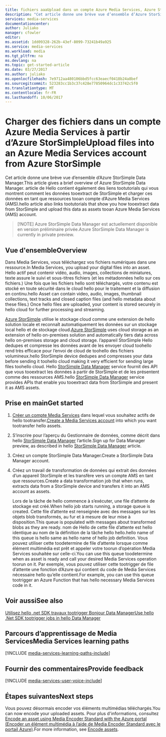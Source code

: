 ```yaml
---
title: fichiers aaaUpload dans un compte Azure Media Services, Azure StorSimple | Documents Microsoft
description: "Cet article donne une brève vue d’ensemble d’Azure StorSimple Data Manager. article de Hello contient également des liens tootutorials qui vous montrent comment les données tooextract de StorSimple et le télécharger en tant que ressources tooan compte Azure Media Services."
services: media-services
documentationcenter: 
author: Juliako
manager: cfowler
editor: 
ms.assetid: 1dd09328-262b-43ef-8099-73241b49a925
ms.service: media-services
ms.workload: media
ms.tgt_pltfrm: na
ms.devlang: na
ms.topic: get-started-article
ms.date: 03/27/2017
ms.author: juliako
ms.openlocfilehash: 7e9712aa480106bbd5fcc63eaecf0418b24a8bef
ms.sourcegitcommit: 523283cc1b3c37c428e77850964dc1c33742c5f0
ms.translationtype: MT
ms.contentlocale: fr-FR
ms.lasthandoff: 10/06/2017
---
```

# <a name="upload-files-into-an-azure-media-services-account-from-azure-storsimple"></a><span data-ttu-id="a85be-104">Charger des fichiers dans un compte Azure Media Services à partir d’Azure StorSimple</span><span class="sxs-lookup"><span data-stu-id="a85be-104">Upload files into an Azure Media Services account from Azure StorSimple</span></span>

<span data-ttu-id="a85be-105">Cet article donne une brève vue d’ensemble d’Azure StorSimple Data Manager.</span><span class="sxs-lookup"><span data-stu-id="a85be-105">This article gives a brief overview of Azure StorSimple Data Manager.</span></span> <span data-ttu-id="a85be-106">article de Hello contient également des liens tootutorials qui vous montrent comment les données tooextract de StorSimple et charger ces données en tant que ressources tooan compte d’Azure Media Services (AMS).</span><span class="sxs-lookup"><span data-stu-id="a85be-106">hello article also links tootutorials that show you how tooextract data from StorSimple and upload this data as assets tooan Azure Media Services (AMS) account.</span></span>

> 
> [!NOTE]
> <span data-ttu-id="a85be-107">Azure StorSimple Data Manager est actuellement disponible en version préliminaire privée.</span><span class="sxs-lookup"><span data-stu-id="a85be-107">Azure StorSimple Data Manager is currently in private preview.</span></span> 
> 

## <a name="overview"></a><span data-ttu-id="a85be-108">Vue d'ensemble</span><span class="sxs-lookup"><span data-stu-id="a85be-108">Overview</span></span>

<span data-ttu-id="a85be-109">Dans Media Services, vous téléchargez vos fichiers numériques dans une ressource.</span><span class="sxs-lookup"><span data-stu-id="a85be-109">In Media Services, you upload your digital files into an asset.</span></span> <span data-ttu-id="a85be-110">Hello actif peut contenir vidéo, audio, images, collections de miniatures, texte assure le suivi et sous-titres fichiers (et les métadonnées hello sur ces fichiers.) Une fois que les fichiers hello sont téléchargés, votre contenu est stocké en toute sécurité dans le cloud hello pour le traitement et la diffusion en continu.</span><span class="sxs-lookup"><span data-stu-id="a85be-110">hello Asset  can contain video, audio, images, thumbnail collections, text tracks and closed caption files (and hello metadata about these files.) Once hello files are uploaded, your content is stored securely in hello cloud for further processing and streaming.</span></span>

<span data-ttu-id="a85be-111">[Azure StorSimple](https://docs.microsoft.com/azure/storsimple/) utilise le stockage cloud comme une extension de hello solution locale et reconnaît automatiquement les données sur un stockage local hello et de stockage cloud.</span><span class="sxs-lookup"><span data-stu-id="a85be-111">[Azure StorSimple](https://docs.microsoft.com/azure/storsimple/) uses cloud storage as an extension of hello on-premises solution and automatically tiers data across hello on-premises storage and cloud storage.</span></span> <span data-ttu-id="a85be-112">l’appareil StorSimple Hello dedupes et compresse les données avant de les envoyer cloud toohello rend très efficace pour l’envoi de cloud de toohello des fichiers volumineux.</span><span class="sxs-lookup"><span data-stu-id="a85be-112">hello StorSimple device dedupes and compresses your data before sending it toohello cloud making it very efficient for sending large files toohello cloud.</span></span> <span data-ttu-id="a85be-113">Hello [StorSimple Data Manager](../storsimple/storsimple-data-manager-overview.md) service fournit des API que vous tooextract les données à partir de StorSimple et de les présentent comme des ressources AMS.</span><span class="sxs-lookup"><span data-stu-id="a85be-113">hello [StorSimple Data Manager](../storsimple/storsimple-data-manager-overview.md) service provides APIs that enable you tooextract data from StorSimple and present it as AMS assets.</span></span>

## <a name="get-started"></a><span data-ttu-id="a85be-114">Prise en main</span><span class="sxs-lookup"><span data-stu-id="a85be-114">Get started</span></span>

1. <span data-ttu-id="a85be-115">[Créer un compte Media Services](media-services-portal-create-account.md) dans lequel vous souhaitez actifs de hello tootransfer.</span><span class="sxs-lookup"><span data-stu-id="a85be-115">[Create a Media Services account](media-services-portal-create-account.md) into which you want tootransfer hello assets.</span></span>
2. <span data-ttu-id="a85be-116">S’inscrire pour l’aperçu du Gestionnaire de données, comme décrit dans hello [StorSimple Data Manager](../storsimple/storsimple-data-manager-overview.md) l’article.</span><span class="sxs-lookup"><span data-stu-id="a85be-116">Sign up for Data Manager preview, as described in hello [StorSimple Data Manager](../storsimple/storsimple-data-manager-overview.md) article.</span></span>
3. <span data-ttu-id="a85be-117">Créez un compte StorSimple Data Manager.</span><span class="sxs-lookup"><span data-stu-id="a85be-117">Create a StorSimple Data Manager account.</span></span>
4. <span data-ttu-id="a85be-118">Créez un travail de transformation de données qui extrait des données d’un appareil StorSimple et les transfère vers un compte AMS en tant que ressources.</span><span class="sxs-lookup"><span data-stu-id="a85be-118">Create a data transformation job that when runs, extracts data from a StorSimple device and transfers it into an AMS account as assets.</span></span> 

    <span data-ttu-id="a85be-119">Lors de la tâche de hello commence à s’exécuter, une file d’attente de stockage est créé.</span><span class="sxs-lookup"><span data-stu-id="a85be-119">When hello job starts running, a storage queue is created.</span></span> <span data-ttu-id="a85be-120">Cette file d’attente est renseignée avec des messages sur les objets blob transformés, au fur et à mesure de leur mise à disposition.</span><span class="sxs-lookup"><span data-stu-id="a85be-120">This queue is populated with messages about transformed blobs as they are ready.</span></span> <span data-ttu-id="a85be-121">nom de Hello de cette file d’attente est hello identique au nom de la définition de la tâche hello hello.</span><span class="sxs-lookup"><span data-stu-id="a85be-121">hello name of this queue is hello same as hello name of hello job definition.</span></span> <span data-ttu-id="a85be-122">Vous pouvez utiliser cette toodetermine de file d’attente lorsque comme élément multimédia est prêt et appeler votre toorun d’opération Media Services souhaitée sur celle-ci.</span><span class="sxs-lookup"><span data-stu-id="a85be-122">You can use this queue toodetermine when as asset is ready and call your desired Media Services operation toorun on it.</span></span> <span data-ttu-id="a85be-123">Par exemple, vous pouvez utiliser cette tootrigger de file d’attente une fonction d’Azure qui contient du code de Media Services nécessaire hello qu’elle contient.</span><span class="sxs-lookup"><span data-stu-id="a85be-123">For example, you can use this queue tootrigger an Azure Function that has hello necessary Media Services code in it.</span></span>

## <a name="see-also"></a><span data-ttu-id="a85be-124">Voir aussi</span><span class="sxs-lookup"><span data-stu-id="a85be-124">See also</span></span>

[<span data-ttu-id="a85be-125">Utilisez hello .net SDK travaux tootrigger Bonjour Data Manager</span><span class="sxs-lookup"><span data-stu-id="a85be-125">Use hello .Net SDK tootrigger jobs in hello Data Manager</span></span>](../storsimple/storsimple-data-manager-dotnet-jobs.md)

## <a name="media-services-learning-paths"></a><span data-ttu-id="a85be-126">Parcours d’apprentissage de Media Services</span><span class="sxs-lookup"><span data-stu-id="a85be-126">Media Services learning paths</span></span>
[!INCLUDE [media-services-learning-paths-include](../../includes/media-services-learning-paths-include.md)]

## <a name="provide-feedback"></a><span data-ttu-id="a85be-127">Fournir des commentaires</span><span class="sxs-lookup"><span data-stu-id="a85be-127">Provide feedback</span></span>
[!INCLUDE [media-services-user-voice-include](../../includes/media-services-user-voice-include.md)]

## <a name="next-steps"></a><span data-ttu-id="a85be-128">Étapes suivantes</span><span class="sxs-lookup"><span data-stu-id="a85be-128">Next steps</span></span>

<span data-ttu-id="a85be-129">Vous pouvez désormais encoder vos éléments multimédias téléchargés.</span><span class="sxs-lookup"><span data-stu-id="a85be-129">You can now encode your uploaded assets.</span></span> <span data-ttu-id="a85be-130">Pour plus d'informations, consultez [Encode an asset using Media Encoder Standard with the Azure portal (Encoder un élément multimédia à l’aide de Media Encoder Standard avec le portail Azure)](media-services-portal-encode.md).</span><span class="sxs-lookup"><span data-stu-id="a85be-130">For more information, see [Encode assets](media-services-portal-encode.md).</span></span>

